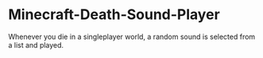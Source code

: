 # Minecraft-Death-Sound-Player
Whenever you die in a singleplayer world, a random sound is selected from a list and played.
